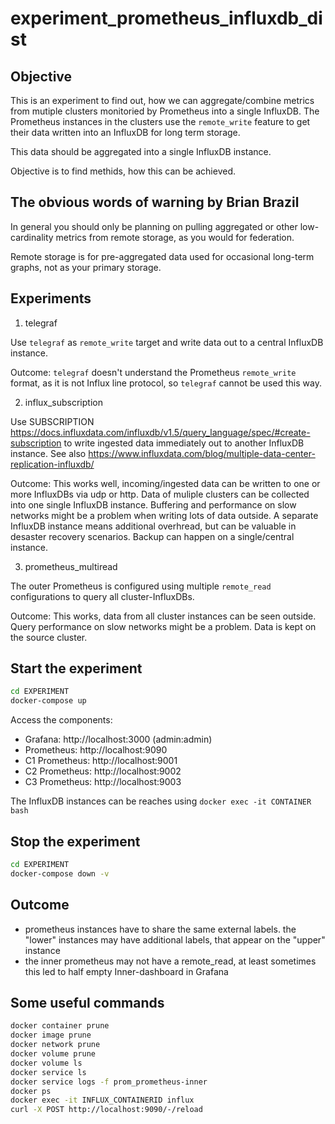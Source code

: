 # experiment_prometheus_influxdb_dist

## Objective

This is an experiment to find out, how we can aggregate/combine metrics from mutiple clusters monitoried by Prometheus into a single InfluxDB. The Prometheus instances in the clusters use the `remote_write` feature to get their data written into an InfluxDB for long term storage.

This data should be aggregated into a single InfluxDB instance.

Objective is to find methids, how this can be achieved.

## The obvious words of warning by Brian Brazil

In general you should only be planning on pulling aggregated or other low-cardinality metrics from remote storage, as you would for federation.

Remote storage is for pre-aggregated data used for occasional long-term graphs, not as your primary storage.

## Experiments

1. telegraf

Use `telegraf` as `remote_write` target and write data out to a central InfluxDB instance.

Outcome: `telegraf` doesn't understand the Prometheus `remote_write` format, as it is not Influx line protocol, so `telegraf` cannot be used this way.

2. influx_subscription

Use SUBSCRIPTION https://docs.influxdata.com/influxdb/v1.5/query_language/spec/#create-subscription to write ingested data immediately out to another InfluxDB instance. See also https://www.influxdata.com/blog/multiple-data-center-replication-influxdb/

Outcome: This works well, incoming/ingested data can be written to one or more InfluxDBs via udp or http. Data of muliple clusters can be collected into one single InfluxDB instance. Buffering and performance on slow networks might be a problem when writing lots of data outside. A separate InfluxDB instance means additional overhread, but can be valuable in desaster recovery scenarios. Backup can happen on a single/central instance.

3. prometheus_multiread

The outer Prometheus is configured using multiple `remote_read` configurations to query all cluster-InfluxDBs.

Outcome: This works, data from all cluster instances can be seen outside. Query performance on slow networks might be a problem. Data is kept on the source cluster.

## Start the experiment
```sh
cd EXPERIMENT
docker-compose up
```

Access the components:
- Grafana: http://localhost:3000 (admin:admin)
- Prometheus: http://localhost:9090
- C1 Prometheus: http://localhost:9001
- C2 Prometheus: http://localhost:9002
- C3 Prometheus: http://localhost:9003

The InfluxDB instances can be reaches using `docker exec -it CONTAINER bash`

## Stop the experiment
```sh
cd EXPERIMENT
docker-compose down -v
```

## Outcome
- prometheus instances have to share the same external labels. the "lower" instances may have additional labels, that appear on the "upper" instance
- the inner prometheus may not have a remote_read, at least sometimes this led to half empty Inner-dashboard in Grafana

## Some useful commands
```sh
docker container prune
docker image prune
docker network prune
docker volume prune
docker volume ls
docker service ls
docker service logs -f prom_prometheus-inner
docker ps
docker exec -it INFLUX_CONTAINERID influx
curl -X POST http://localhost:9090/-/reload
```
